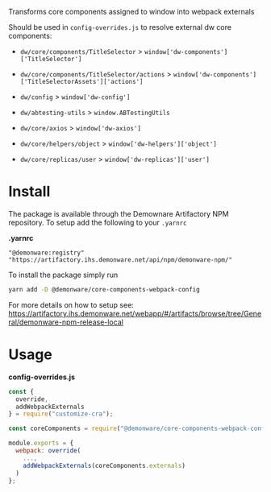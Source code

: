 Transforms core components assigned to window into webpack externals

Should be used in `config-overrides.js` to resolve external dw core components:

 - `dw/core/components/TitleSelector` > `window['dw-components']['TitleSelector']`

 - `dw/core/components/TitleSelector/actions` > `window['dw-components']['TitleSelectorAssets']['actions']`

 - `dw/config` > `window['dw-config']`

 - `dw/abtesting-utils` > `window.ABTestingUtils`

 - `dw/core/axios` > `window['dw-axios']`

 - `dw/core/helpers/object` > `window['dw-helpers']['object']`

 - `dw/core/replicas/user` > `window['dw-replicas']['user']`

# Install

The package is available through the Demownare Artifactory NPM repository. To setup add the following to your `.yarnrc`

**.yarnrc**
```
"@demonware:registry" "https://artifactory.ihs.demonware.net/api/npm/demonware-npm/"
```

To install the package simply run

```bash
yarn add -D @demonware/core-components-webpack-config
```

For more details on how to setup see: https://artifactory.ihs.demonware.net/webapp/#/artifacts/browse/tree/General/demonware-npm-release-local

# Usage

**config-overrides.js**
```js
const {
  override,
  addWebpackExternals
} = require("customize-cra");

const coreComponents = require("@demonware/core-components-webpack-config");

module.exports = {
  webpack: override(
    ...,
    addWebpackExternals(coreComponents.externals)
  )
};

```
